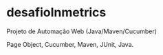 # desafioInmetrics
Projeto de Automação Web (Java/Maven/Cucumber)

Page Object, Cucumber, Maven, JUnit, Java.
